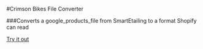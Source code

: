 #Crimson Bikes File Converter


###Converts a google_products_file from SmartEtailing to a format Shopify can read

[Try it out](https://noolan.github.io/CB_Converter/)
